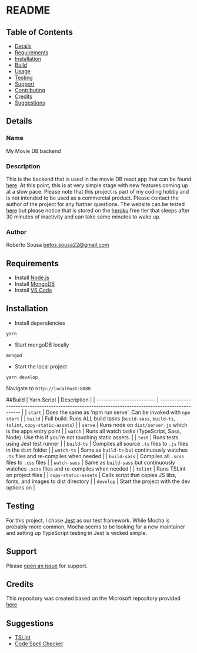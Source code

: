 # README

## Table of Contents

- [Details](#details)
- [Requirements](#requirements)
- [Installation](#installation)
- [Build](#build)
- [Usage](#usage)
- [Testing](#testing)
- [Support](#support)
- [Contributing](#contributing)
- [Credits](#credits)
- [Suggestions](#suggestions)


## Details
### Name
My Movie DB backend

### Description
This is the backend that is used in the movie DB react app that can be found [here](https://github.com/RobertoMSousa/my-movie-db).
At this point, this is at very simple stage with new features coming up at a slow pace.
Please note that this project is part of my coding hobby and is not intended to be used as a commercial product. Please contact the author of the project for any further questions.
The website can be tested [here](https://my-movie-db-roberto.herokuapp.com/) but please notice that is stored on the [heroku](https://www.heroku.com/home) free tier that sleeps after 30 minutes of inactivity and can take some minutes to wake up.

### Author
Roberto Sousa <betos.sousa22@gmail.com>


## Requirements
- Install [Node.js](https://nodejs.org/en/)
- Install [MongoDB](https://docs.mongodb.com/manual/installation/)
- Install [VS Code](https://code.visualstudio.com/)


## Installation
- Install dependencies
```
yarn
```
- Start mongoDB locally
```
mongod
```
- Start the local project
```
yarn develop
```

Navigate to `http://localhost:8080`

##Build
| Yarn Script | Description |
| ------------------------- | ------------------------------------------------------------------------------------------------- |
| `start`                   | Does the same as 'npm run serve'. Can be invoked with `npm start`                                 |
| `build`                   | Full build. Runs ALL build tasks (`build-sass`, `build-ts`, `tslint`, `copy-static-assets`)       |
| `serve`                   | Runs node on `dist/server.js` which is the apps entry point                                       |
| `watch`                   | Runs all watch tasks (TypeScript, Sass, Node). Use this if you're not touching static assets.     |
| `test`                    | Runs tests using Jest test runner                                                                 |
| `build-ts`                | Compiles all source `.ts` files to `.js` files in the `dist` folder                               |
| `watch-ts`                | Same as `build-ts` but continuously watches `.ts` files and re-compiles when needed               |
| `build-sass`              | Compiles all `.scss` files to `.css` files                                                        |
| `watch-sass`              | Same as `build-sass` but continuously watches `.scss` files and re-compiles when needed           |
| `tslint`                  | Runs TSLint on project files                                                                      |
| `copy-static-assets`      | Calls script that copies JS libs, fonts, and images to dist directory                             |
| `develop`                 | Start the project with the dev options on                                                         |


## Testing
For this project, I chose [Jest](https://facebook.github.io/jest/) as our test framework.
While Mocha is probably more common, Mocha seems to be looking for a new maintainer and setting up TypeScript testing in Jest is wicked simple.

## Support
Please [open an issue](https://github.com/RobertoMSousa/my-movie-db_backend/issues) for support.

## Credits
This repository was created based on the Microsoft repository provided [here](https://github.com/Microsoft/TypeScript-Node-Starter).

## Suggestions
- [TSLint](https://marketplace.visualstudio.com/items?itemName=eg2.tslint)
- [Code Spell Checker](https://marketplace.visualstudio.com/items?itemName=streetsidesoftware.code-spell-checker)
